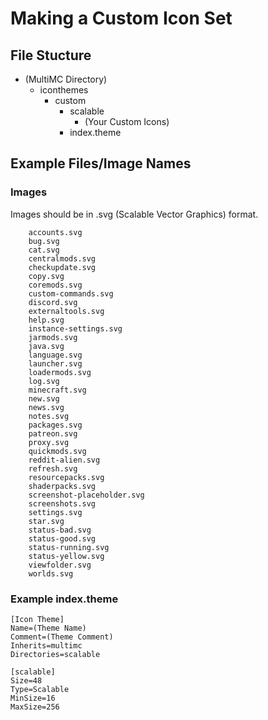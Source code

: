 # Making a Custom Icon Set
## File Stucture
- (MultiMC Directory)
  - iconthemes
      - custom
        - scalable
          - (Your Custom Icons)
        - index.theme
## Example Files/Image Names
### Images
Images should be in .svg (Scalable Vector Graphics) format.

        accounts.svg
        bug.svg
        cat.svg
        centralmods.svg
        checkupdate.svg
        copy.svg
        coremods.svg
        custom-commands.svg
        discord.svg
        externaltools.svg
        help.svg
        instance-settings.svg
        jarmods.svg
        java.svg
        language.svg
        launcher.svg
        loadermods.svg
        log.svg
        minecraft.svg
        new.svg
        news.svg
        notes.svg
        packages.svg
        patreon.svg
        proxy.svg
        quickmods.svg
        reddit-alien.svg
        refresh.svg
        resourcepacks.svg
        shaderpacks.svg
        screenshot-placeholder.svg
        screenshots.svg
        settings.svg
        star.svg
        status-bad.svg
        status-good.svg
        status-running.svg
        status-yellow.svg
        viewfolder.svg
        worlds.svg

### Example index.theme
    [Icon Theme]
    Name=(Theme Name)
    Comment=(Theme Comment)
    Inherits=multimc
    Directories=scalable

    [scalable]
    Size=48
    Type=Scalable
    MinSize=16
    MaxSize=256
